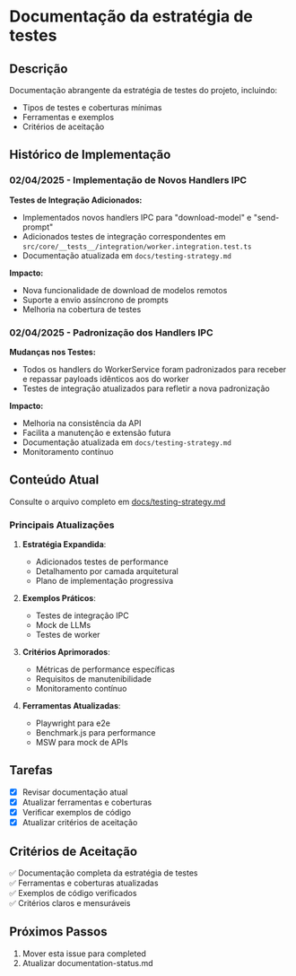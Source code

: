 # Documentação da estratégia de testes

## Descrição

Documentação abrangente da estratégia de testes do projeto, incluindo:

- Tipos de testes e coberturas mínimas
- Ferramentas e exemplos
- Critérios de aceitação

## Histórico de Implementação

### 02/04/2025 - Implementação de Novos Handlers IPC

**Testes de Integração Adicionados:**

- Implementados novos handlers IPC para "download-model" e "send-prompt"
- Adicionados testes de integração correspondentes em `src/core/__tests__/integration/worker.integration.test.ts`
- Documentação atualizada em `docs/testing-strategy.md`

**Impacto:**

- Nova funcionalidade de download de modelos remotos
- Suporte a envio assíncrono de prompts
- Melhoria na cobertura de testes

### 02/04/2025 - Padronização dos Handlers IPC

**Mudanças nos Testes:**

- Todos os handlers do WorkerService foram padronizados para receber e repassar payloads idênticos aos do worker
- Testes de integração atualizados para refletir a nova padronização

**Impacto:**

- Melhoria na consistência da API
- Facilita a manutenção e extensão futura
- Documentação atualizada em `docs/testing-strategy.md`
- Monitoramento contínuo

## Conteúdo Atual

Consulte o arquivo completo em [docs/testing-strategy.md](../docs/testing-strategy.md)

### Principais Atualizações

1. **Estratégia Expandida**:

   - Adicionados testes de performance
   - Detalhamento por camada arquitetural
   - Plano de implementação progressiva

2. **Exemplos Práticos**:

   - Testes de integração IPC
   - Mock de LLMs
   - Testes de worker

3. **Critérios Aprimorados**:

   - Métricas de performance específicas
   - Requisitos de manutenibilidade
   - Monitoramento contínuo

4. **Ferramentas Atualizadas**:
   - Playwright para e2e
   - Benchmark.js para performance
   - MSW para mock de APIs

## Tarefas

- [x] Revisar documentação atual
- [x] Atualizar ferramentas e coberturas
- [x] Verificar exemplos de código
- [x] Atualizar critérios de aceitação

## Critérios de Aceitação

✅ Documentação completa da estratégia de testes  
✅ Ferramentas e coberturas atualizadas  
✅ Exemplos de código verificados  
✅ Critérios claros e mensuráveis

## Próximos Passos

1. Mover esta issue para completed
2. Atualizar documentation-status.md
